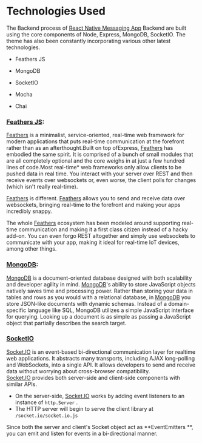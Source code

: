 # Technologies Used

The Backend process of [React Native Messaging App](http://market.nativebase.io/view/react-native-messaging-app-with-backend) Backend are built using the core components of Node, Express, MongoDB, SocketIO. The theme has also been constantly incorporating various other latest technologies.

* Feathers JS

* MongoDB

* SocketIO

* Mocha

* Chai

### [Feathers JS](http://feathersjs.com/):

[Feathers](http://feathersjs.com/) is a minimalist, service-oriented, real-time web framework for modern applications that puts real-time communication at the forefront rather than as an afterthought.Built on top ofExpress, [Feathers](http://feathersjs.com/) has embodied the same spirit. It is comprised of a bunch of small modules that are all completely optional and the core weighs in at just a few hundred lines of code.Most real-time\* web frameworks only allow clients to be pushed data in real time. You interact with your server over REST and then receive events over websockets or, even worse, the client polls for changes \(which isn't really real-time\).

[Feathers](http://feathersjs.com/) is different. [Feathers](http://feathersjs.com/) allows you to send and receive data over websockets, bringing real-time to the forefront and making your apps incredibly snappy.

The whole [Feathers](http://feathersjs.com/) ecosystem has been modeled around supporting real-time communication and making it a first class citizen instead of a hacky add-on. You can even forgo REST altogether and simply use websockets to communicate with your app, making it ideal for real-time IoT devices, among other things.

### [MongoDB](https://www.mongodb.com/):

[MongoDB](https://www.mongodb.com/) is a document-oriented database designed with both scalability and developer agility in mind. [MongoDB](https://www.mongodb.com/)'s ability to store JavaScript objects natively saves time and processing power. Rather than storing your data in tables and rows as you would with a relational database, in [MongoDB](https://www.mongodb.com/) you store JSON-like documents with dynamic schemas. Instead of a domain-specific language like SQL, MongoDB utilizes a simple JavaScript interface for querying. Looking up a document is as simple as passing a JavaScript object that partially describes the search target.

###  [SocketIO](http://socket.io/)

[Socket.IO](http://socket.io/) is an event-based bi-directional communication layer for realtime web applications. It abstracts many transports, including AJAX long-polling and WebSockets, into a single API. It allows developers to send and receive data without worrying about cross-browser compatibility.  
[Socket.IO](http://socket.io/) provides both server-side and client-side components with similar APIs.

* On the server-side, [Socket.IO](http://socket.io/) works by adding event listeners to an instance of
  `http.Server`
  .
* The HTTP server will begin to serve the client library at
  `/socket.io/socket.io.js`

Since both the server and client's Socket object act as  **EventEmitters **, you can emit and listen for events in a bi-directional manner.
